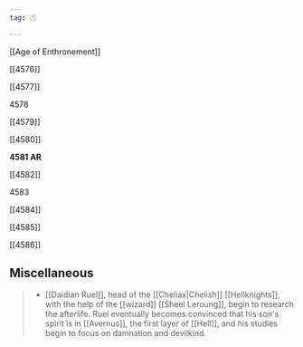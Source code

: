 ```yaml
---
tag: 🕛

---
```

[[Age of Enthronement]]


[[4576]]

[[4577]]

4578

[[4579]]

[[4580]]

**4581 AR**

[[4582]]

4583

[[4584]]

[[4585]]

[[4586]]



## Miscellaneous

>  - [[Daidian Ruel]], head of the [[Cheliax|Chelish]] [[Hellknights]], with the help of the [[wizard]] [[Sheel Leroung]], begin to research the afterlife. Ruel eventually becomes convinced that his son's spirit is in [[Avernus]], the first layer of [[Hell]], and his studies begin to focus on damnation and devilkind.






